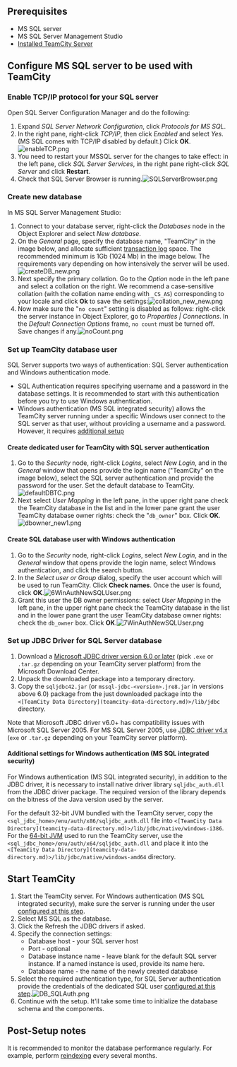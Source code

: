 [//]: # (title: Setting up TeamCity with MS SQL Server)
[//]: # (auxiliary-id: Setting up TeamCity with MS SQL Server)

## Prerequisites

* MS SQL server
* MS SQL Server Management Studio
* [Installed TeamCity Server](installation-quick-start.md)

## Configure  MS SQL server to be used with TeamCity

### Enable TCP/IP protocol for your SQL server 

Open SQL Server Configuration Manager and do the following:
1. Expand _SQL Server Network Configuration_, click _Protocols for MS SQL_.
2. In the right pane, right-click _TCP/IP_, then click _Enabled_ and select _Yes_. (MS SQL comes with TCP/IP disabled by default.) Click __OK__.![enableTCP.png](enableTCP.png)
3. You need to restart your MSSQL server for the changes to take effect: in the left pane, click _SQL Server Services_, in the right pane right-click _SQL Server_ and click __Restart__.
4. Check that SQL Server Browser is running.![SQLServerBrowser.png](SQLServerBrowser.png)

### Create new database

In MS SQL Server Management Studio:
1. Connect to your database server, right-click the _Databases_ node in the Object Explorer and select _New database_.
2. On the _General_ page, specify the database name, "TeamCity" in the image below, and allocate sufficient [transaction log](https://msdn.microsoft.com/en-us/library/ms365418.aspx) space. The recommended minimum is 1Gb (1024 Mb) in the image below. The requirements vary depending on how intensively the server will be used.![createDB_new.png](createDB_new.png)
3. Next specify the primary collation. Go to the _Option_ node in the left pane and select a collation on the right. We recommend a case-sensitive collation (with the collation name ending with `_CS_AS`) corresponding to your locale and click __Ok__ to save the settings:![collation_new_new.png](collation_new_new.png)
4. Now make sure the "`no count`" setting is disabled as follows: right-click the server instance in Object Explorer, go to _Properties | Connections_. In the _Default Connection Options_ frame, `no count` must be turned off. Save changes if any.![noCount.png](noCount.png)


### Set up TeamCity database user

SQL Server supports two ways of authentication: SQL Server authentication and Windows authentication mode.

* SQL Authentication requires specifying username and a password in the database settings. It is recommended to start with this authentication before you try to use Windows authentication.
* Windows authentication (MS SQL integrated security) allows the TeamCity server running under a specific Windows user connect to the SQL server as that user, without providing a username and a password. However, it requires [additional setup](#Additional+settings+for+Windows+authentication+%28MS+SQL+integrated+security%29)


#### Create dedicated user for TeamCity with SQL server authentication

1. Go to the _Security_ node, right-click _Logins_, select _New Login_, and in the _General_ window that opens provide the login name ("TeamCity" on the image below), select the SQL server authentication and provide the password for the user. Set the default database to TeamCity.![defaultDBTC.png](defaultDBTC.png)
2. Next select _User Mapping_ in the left pane, in the upper right pane check the TeamCity database in the list and in the lower pane grant the user TeamCity database owner rights: check the "`db_owner`" box. Click __OK__.![dbowner_new1.png](dbowner_new1.png)

#### Create SQL database user with Windows authentication
1. Go to the _Security_ node, right-click _Logins_, select _New Login_, and in the _General_ window that opens provide the login name, select Windows authentication, and click the search button.
2. In the _Select user or Group_ dialog, specify the user account which will be used to run TeamCity. Click __Check names__. Once the user is found, click __OK__.![6WinAuthNewSQLUser.png](6WinAuthNewSQLUser.png)
3. Grant this user the DB owner permissions: select _User Mapping_ in the left pane, in the upper right pane check the TeamCity database in the list and in the lower pane grant the user TeamCity database owner rights: check the `db_owner` box. Click __OK__.![7WinAuthNewSQLUser.png](7WinAuthNewSQLUser.png)

### Set up JDBC Driver for SQL Server database

1. Download a [Microsoft JDBC driver version 6.0 or later](https://docs.microsoft.com/en-us/sql/connect/jdbc/download-microsoft-jdbc-driver-for-sql-server) (pick `.exe` or `.tar.gz` depending on your TeamCity server platform) from the Microsoft Download Center.   
2. Unpack the downloaded package into a temporary directory.   
3. Copy the `sqljdbc42.jar` (or `mssql-jdbc-<version>.jre8.jar` in versions above 6.0) package from the just downloaded package into the `<[TeamCity Data Directory](teamcity-data-directory.md)>/lib/jdbc` directory.

<note>

Note that Microsoft JDBC driver v6.0\+ has compatibility issues with Microsoft SQL Server 2005. For MS SQL Server 2005, use [JDBC driver v4.x](https://docs.microsoft.com/en-us/sql/connect/jdbc/download-microsoft-jdbc-driver-for-sql-server) (`exe` or `.tar.gz` depending on your TeamCity server platform).

</note>

<anchor name="integratedSecurityAuth"/>

#### Additional settings for Windows authentication (MS SQL integrated security)
[//]: # (AltHead: integratedSecurityAuth)

For Windows authentication (MS SQL integrated security), in addition to the JDBC driver, it is necessary to install native driver library `sqljdbc_auth.dll` from the JDBC driver package. The required version of the library depends on the bitness of the Java version used by the server.

For the default 32-bit JVM bundled with the TeamCity server, copy the `<sql_jdbc_home>/enu/auth/x86/sqljdbc_auth.dll` file into `<[TeamCity Data Directory](teamcity-data-directory.md)>/lib/jdbc/native/windows-i386`.   
For the [64-bit JVM](installing-and-configuring-the-teamcity-server.md) used to run the TeamCity server, use the `<sql_jdbc_home>/enu/auth/x64/sqljdbc_auth.dll` and place it into the `<[TeamCity Data Directory](teamcity-data-directory.md)>/lib/jdbc/native/windows-amd64` directory.

## Start TeamCity

1. Start the TeamCity server. For Windows authentication (MS SQL integrated security), make sure the server is running under the user [configured at this step](#Create+SQL+database+user+with+Windows+authentication).
2. Select MS SQL as the database.
3. Click the Refresh the JDBC drivers if asked.
4. Specify the connection settings:
    - Database host - your SQL server host     
    - Port - optional     
    - Database instance name - leave blank for the default SQL server instance. If a named instance is used, provide its name here.    
    - Database name - the name of the newly created database
5. Select the required authentication type, for SQL Server authentication provide the credentials of the dedicated SQL user [configured at this step](#Create+dedicated+user+for+TeamCity+with+SQL+server+authentication).![DB_SQLAuth.png](DB_SQLAuth.png)
6. Continue with the setup. It'll take some time to initialize the database schema and the components.

## Post-Setup notes

It is recommended to monitor the database performance regularly. For example, perform [reindexing](https://msdn.microsoft.com/en-us/library/ms189858.aspx#Fragmentation) every several months.